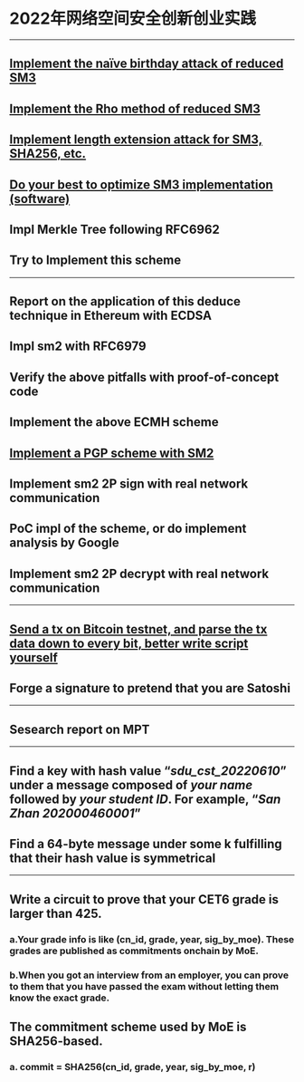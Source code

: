 # 2022年网络空间安全创新创业实践  
---  
## [Implement the naïve birthday attack of reduced SM3](https://github.com/MAR-523/-/tree/main/SM3_birthday_attack)  
## [Implement the Rho method of reduced SM3](https://github.com/MAR-523/-/tree/main/SM3_pho_attack)  
## [Implement length extension attack for SM3, SHA256, etc.](https://github.com/MAR-523/-/tree/main/sha256_length_expanding_attack)  
## [Do your best to optimize SM3 implementation (software)](https://github.com/MAR-523/-/tree/main/sm3_optimize)  
## Impl Merkle Tree following RFC6962  
## Try to Implement this scheme  
---  
## Report on the application of this deduce technique in Ethereum with ECDSA  
## Impl sm2 with RFC6979
## Verify the above pitfalls with proof-of-concept code
## Implement the above ECMH scheme
## [Implement a PGP scheme with SM2](https://github.com/MAR-523/-/tree/main/sm3_optimize)  
## Implement sm2 2P sign with real network communication
## PoC impl of the scheme, or do implement analysis by Google
## Implement sm2 2P decrypt with real network communication  
---  
## [Send a tx on Bitcoin testnet, and parse the tx data down to every bit, better write script yourself](https://github.com/MAR-523/-/tree/main/Bitcoin_tx_analyse)
## Forge a signature to pretend that you are Satoshi
---  
## Sesearch report on MPT  
---  
## Find a key with hash value “*sdu_cst_20220610*” under a message composed of *your name* followed by *your student ID*. For example, “*San Zhan 202000460001*”  
## Find a 64-byte message under some k fulfilling that their hash value is symmetrical  
---  
## Write a circuit to prove that your CET6 grade is larger than 425.  
### a.Your grade info is like (cn_id, grade, year, sig_by_moe). These grades are published as commitments onchain by MoE.  
### b.When you got an interview from an employer, you can prove to them that you have passed the exam without letting them know the exact grade.  
## The commitment scheme used by MoE is SHA256-based.
### a. commit = SHA256(cn_id, grade, year, sig_by_moe, r)  
